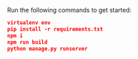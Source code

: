 
Run the following commands to get started:

```json
virtualenv env
pip install -r requirements.txt
npm i
npm run build
python manage.py runserver
```
